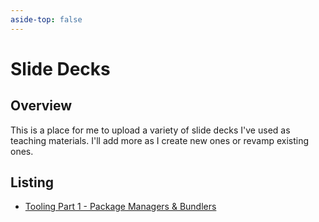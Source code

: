 ```yaml
---
aside-top: false
---
```


# Slide Decks

## Overview

This is a place for me to upload a variety of slide decks I've used as teaching materials. I'll add more as I create new ones or revamp existing ones.

<!-- ::: tip
When viewing slides, you can enter presenter mode (and see presenter notes) by hovering your mouse over the bottom-left part of the screen to reveal the slide navigation, then click on the icon that looks like a person with a microphone.
::: -->

## Listing

- <a href="/presentations/tooling-pkmgr-bundlers/index.html" target="_blank" rel="noreferrer">Tooling Part 1 - Package Managers & Bundlers</a>
